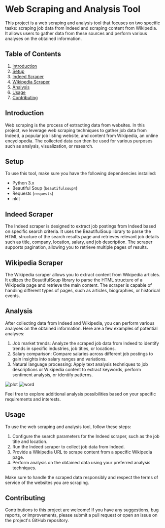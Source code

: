 # Web Scraping and Analysis Tool

This project is a web scraping and analysis tool that focuses on two specific tasks: scraping job data from Indeed and scraping content from Wikipedia. It allows users to gather data from these sources and perform various analyses on the obtained information.

## Table of Contents
1. [Introduction](#introduction)
2. [Setup](#setup)
3. [Indeed Scraper](#indeed-scraper)
4. [Wikipedia Scraper](#wikipedia-scraper)
5. [Analysis](#analysis)
6. [Usage](#usage)
7. [Contributing](#contributing)
<!-- 8. [License](#license) -->

## Introduction
Web scraping is the process of extracting data from websites. In this project, we leverage web scraping techniques to gather job data from Indeed, a popular job listing website, and content from Wikipedia, an online encyclopedia. The collected data can then be used for various purposes such as analysis, visualization, or research.

## Setup
To use this tool, make sure you have the following dependencies installed:
- Python 3.x
- Beautiful Soup (`beautifulsoup4`)
- Requests (`requests`)
- nklt

## Indeed Scraper
The Indeed scraper is designed to extract job postings from Indeed based on specific search criteria. It uses the BeautifulSoup library to parse the HTML structure of the search results page and retrieves relevant job details such as title, company, location, salary, and job description. The scraper supports pagination, allowing you to retrieve multiple pages of results.

## Wikipedia Scraper
The Wikipedia scraper allows you to extract content from Wikipedia articles. It utilizes the BeautifulSoup library to parse the HTML structure of a Wikipedia page and retrieve the main content. The scraper is capable of handling different types of pages, such as articles, biographies, or historical events.

## Analysis
After collecting data from Indeed and Wikipedia, you can perform various analyses on the obtained information. Here are a few examples of potential analyses:

1. Job market trends: Analyze the scraped job data from Indeed to identify trends in specific industries, job titles, or locations.
2. Salary comparison: Compare salaries across different job postings to gain insights into salary ranges and variations.
3. Natural language processing: Apply text analysis techniques to job descriptions or Wikipedia content to extract keywords, perform sentiment analysis, or identify patterns.


![plot](./static/barchart.png)
![word](./static/wordcloud.png)

Feel free to explore additional analysis possibilities based on your specific requirements and interests.

## Usage
To use the web scraping and analysis tool, follow these steps:

1. Configure the search parameters for the Indeed scraper, such as the job title and location.
2. Run the Indeed scraper to collect job data from Indeed.
3. Provide a Wikipedia URL to scrape content from a specific Wikipedia page.
4. Perform analysis on the obtained data using your preferred analysis techniques.

Make sure to handle the scraped data responsibly and respect the terms of service of the websites you are scraping.

## Contributing
Contributions to this project are welcome! If you have any suggestions, bug reports, or improvements, please submit a pull request or open an issue on the project's GitHub repository.

<!-- ## License
This project is licensed under the [MIT License](LICENSE). Feel free to use and modify the code for your own purposes. -->

